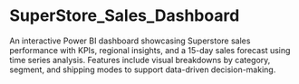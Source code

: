 # SuperStore_Sales_Dashboard
An interactive Power BI dashboard showcasing Superstore sales performance with KPIs, regional insights, and a 15-day sales forecast using time series analysis. Features include visual breakdowns by category, segment, and shipping modes to support data-driven decision-making.
